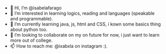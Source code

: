 - 👋 Hi, I’m @isabelafarago
- 👀 I’m interested in learning logics, reading and languages (speakable and programmable).
- 🌱 I’m currently learning java, js, html and CSS, i kown some basics thing about python too.
- 💞️ I’m looking to collaborate on my on future for now, i just want to learn more out of college.
- 📫 How to reach me: @ixabxla on instagram :).

<!---
isabelafarago/isabelafarago is a ✨ special ✨ repository because its `README.md` (this file) appears on your GitHub profile.
You can click the Preview link to take a look at your changes.
--->
